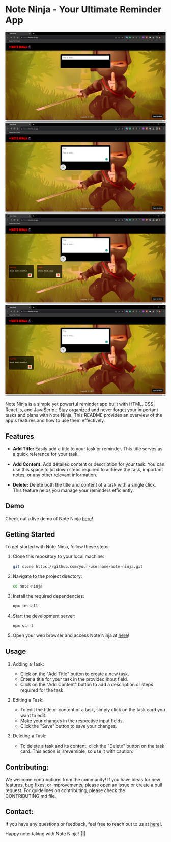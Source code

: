 # Note Ninja - Your Ultimate Reminder App

![Note Ninja Logo](screenshotNinja1.png)
![Note Ninja Logo](screenshotNinja2.png)
![Note Ninja Logo](screenshotNinja3.png)
![Note Ninja Logo](screenshotNinja4.png)

Note Ninja is a simple yet powerful reminder app built with HTML, CSS, React.js, and JavaScript. Stay organized and never forget your important tasks and plans with Note Ninja. This README provides an overview of the app's features and how to use them effectively.

## Features

- **Add Title:** Easily add a title to your task or reminder. This title serves as a quick reference for your task.

- **Add Content:** Add detailed content or description for your task. You can use this space to jot down steps required to achieve the task, important notes, or any other relevant information.

- **Delete:** Delete both the title and content of a task with a single click. This feature helps you manage your reminders efficiently.

## Demo

Check out a live demo of Note Ninja [here](https://4wdnls.csb.app/)!

## Getting Started

To get started with Note Ninja, follow these steps:

1. Clone this repository to your local machine:

   ```bash
   git clone https://github.com/your-username/note-ninja.git
   
2. Navigate to the project directory:

   ```bash
   cd note-ninja

3. Install the required dependencies:

    ```bash
    npm install

4. Start the development server:

   ```bash
   npm start

5. Open your web browser and access Note Ninja at [here](http://localhost:3000)!

## Usage

1. Adding a Task:
   
   - Click on the "Add Title" button to create a new task.
   - Enter a title for your task in the provided input field.
   - Click on the "Add Content" button to add a description or steps required for the task.

2. Editing a Task:

    - To edit the title or content of a task, simply click on the task card you want to edit.
    - Make your changes in the respective input fields.
    - Click the "Save" button to save your changes.

3. Deleting a Task:

   - To delete a task and its content, click the "Delete" button on the task card. This action 
     is irreversible, so use it with caution.

## Contributing:
We welcome contributions from the community! If you have ideas for new features, bug fixes, or improvements, please open an issue or create a pull request. For guidelines on contributing, please check the CONTRIBUTING.md file.

## Contact:
If you have any questions or feedback, feel free to reach out to us at [here](quicksilver92571331@gmail.com)!.

Happy note-taking with Note Ninja! 📝✨
